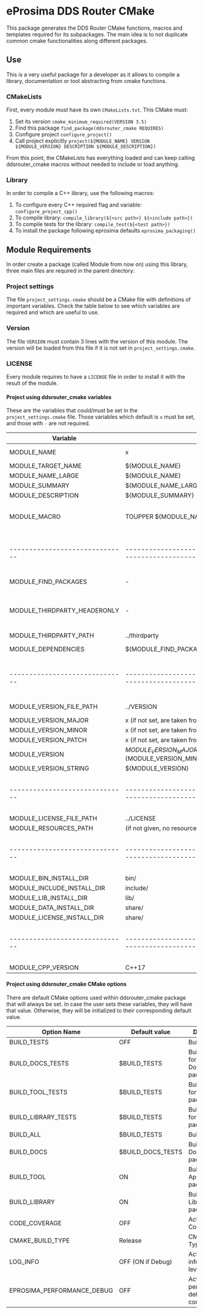# eProsima DDS Router CMake

This package generates the DDS Router CMake functions, macros and templates required for its subpackages.
The main idea is to not duplicate common cmake functionalities along different packages.

## Use

This is a very useful package for a developer as it allows to compile a library, documentation or tool abstracting
from cmake functions.

### CMakeLists

First, every module must have its own `CMakeLists.txt`.
This CMake must:

1. Set its version `cmake_minimum_required(VERSION 3.5)`
1. Find this package `find_package(ddsrouter_cmake REQUIRES)`
1. Configure project `configure_project()`
1. Call project explicitly `project(${MODULE_NAME} VERSION ${MODULE_VERSION} DESCRIPTION ${MODULE_DESCRIPTION})`

From this point, the CMakeLists has everything loaded and can keep calling ddsrouter_cmake macros
without needed to include or load anything.

### Library

In order to compile a C++ library, use the following macros:

1. To configure every C++ required flag and variable: `configure_project_cpp()`
1. To compile library: `compile_library(${<src path>} ${<include path>})`
1. To compile tests for the library: `compile_test(${<test path>})`
1. To install the package following eprosima defaults `eprosima_packaging()`

## Module Requirements

In order create a package (called Module from now on) using this library,
three main files are required in the parent directory:

### Project settings

The file `project_settings.cmake` should be a CMake file with definitions of important variables.
Check the table below to see which variables are required and which are useful to use.

### Version

The file `VERSION` must contain 3 lines with the version of this module.
The version will be loaded from this file if it is not set in `project_settings.cmake`.

### LICENSE

Every module requires to have a `LICENSE` file in order to install it with the result of the module.


#### Project using ddsrouter_cmake variables

These are the variables that could/must be set in the `project_settings.cmake` file.
Those variables which default is `x` must be set, and those with `-` are not required.

| Variable                     | Default                                                                 | Description                                                                                        |
|------------------------------|-------------------------------------------------------------------------|----------------------------------------------------------------------------------------------------|
| MODULE_NAME                  | x                                                                       | Name of the module (must be project name)                                                          |
| MODULE_TARGET_NAME           | ${MODULE_NAME}                                                          | Output name of the target                                                                          |
| MODULE_NAME_LARGE            | ${MODULE_NAME}                                                          | Large name                                                                                         |
| MODULE_SUMMARY               | ${MODULE_NAME_LARGE}                                                    | Summary (short description)                                                                        |
| MODULE_DESCRIPTION           | ${MODULE_SUMMARY}                                                       | Description                                                                                        |
| MODULE_MACRO                 | TOUPPER ${MODULE_NAME}                                                  | Macro to use in CMake and C++ definitions (it is recommended to leave it as Uppercase of name)     |
|------------------------------|-------------------------------------------------------------------------|----------------------------------------------------------------------------------------------------|
| MODULE_FIND_PACKAGES         | -                                                                       | Modules that require to be found by find_package                                                   |
| MODULE_THIRDPARTY_HEADERONLY | -                                                                       | Headeronly thirdparties that require to be included (must be inside ${MODULE_THIRDPARTY_PATH} dir) |
| MODULE_THIRDPARTY_PATH       | ../thirdparty                                                           | Thirdparties parent dir path                                                                       |
| MODULE_DEPENDENCIES          | ${MODULE_FIND_PACKAGES}                                                 | Libraries that require to be linked by the target                                                  |
|------------------------------|-------------------------------------------------------------------------|----------------------------------------------------------------------------------------------------|
| MODULE_VERSION_FILE_PATH     | ../VERSION                                                              | Path to the file containing version information                                                    |
| MODULE_VERSION_MAJOR         | x (if not set, are taken from VERSION file)                             | Major version                                                                                      |
| MODULE_VERSION_MINOR         | x (if not set, are taken from VERSION file)                             | Minor version                                                                                      |
| MODULE_VERSION_PATCH         | x (if not set, are taken from VERSION file)                             | Patch version                                                                                      |
| MODULE_VERSION               | ${MODULE_VERSION_MAJOR}.${MODULE_VERSION_MINOR}.${MODULE_VERSION_PATCH} | Module version                                                                                     |
| MODULE_VERSION_STRING        | ${MODULE_VERSION}                                                       | Module version                                                                                     |
|------------------------------|-------------------------------------------------------------------------|----------------------------------------------------------------------------------------------------|
| MODULE_LICENSE_FILE_PATH     | ../LICENSE                                                              | Path to the license file                                                                           |
| MODULE_RESOURCES_PATH        | (if not given, no resources will be installed)                          | Path of the resources to install                                                                   |
|------------------------------|-------------------------------------------------------------------------|----------------------------------------------------------------------------------------------------|
| MODULE_BIN_INSTALL_DIR       | bin/                                                                    | Binary installation path                                                                           |
| MODULE_INCLUDE_INSTALL_DIR   | include/                                                                | Include installation path                                                                          |
| MODULE_LIB_INSTALL_DIR       | lib/                                                                    | Library installation path                                                                          |
| MODULE_DATA_INSTALL_DIR      | share/                                                                  | Data installation path                                                                             |
| MODULE_LICENSE_INSTALL_DIR   | share/                                                                  | License installation path                                                                          |
|------------------------------|-------------------------------------------------------------------------|----------------------------------------------------------------------------------------------------|
| MODULE_CPP_VERSION           | C++17                                                                   | C++ version                                                                                        |

#### Project using ddsrouter_cmake CMake options

There are default CMake options used within ddsrouter_cmake package that will always be set.
In case the user sets these variables, they will have that value. Otherwise,
they will be initialized to their corresponding default value.

| Option Name                   | Default value     | Description                                    |
|-------------------------------|-------------------|------------------------------------------------|
| BUILD_TESTS                   | OFF               | Build tests                                    |
| BUILD_DOCS_TESTS              | $BUILD_TESTS      | Build tests only for Documentation packages    |
| BUILD_TOOL_TESTS              | $BUILD_TESTS      | Build tests only for Application packages      |
| BUILD_LIBRARY_TESTS           | $BUILD_TESTS      | Build tests only for Library packages          |
| BUILD_ALL                     | $BUILD_TESTS      | Build package                                  |
| BUILD_DOCS                    | $BUILD_DOCS_TESTS | Build only Documentation packages              |
| BUILD_TOOL                    | ON                | Build only Application packages                |
| BUILD_LIBRARY                 | ON                | Build only Library packages                    |
| CODE_COVERAGE                 | OFF               | Activate Code Coverage flags                   |
| CMAKE_BUILD_TYPE              | Release           | CMake Build Type                               |
| LOG_INFO                      | OFF (ON if Debug) | Activate log info verbosity level              |
| EPROSIMA_PERFORMANCE_DEBUG    | OFF               | Activate performance debug classes compilation |
